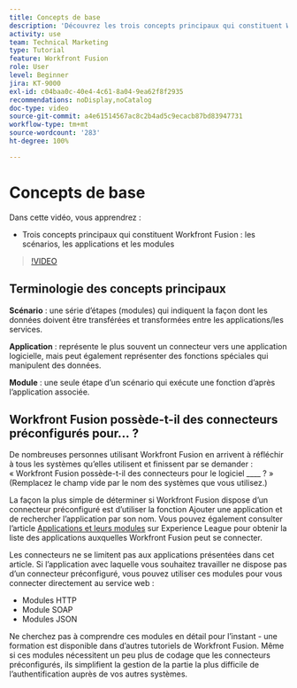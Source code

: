 ```yaml
---
title: Concepts de base
description: 'Découvrez les trois concepts principaux qui constituent Workfront Fusion : les scénarios, les applications et les modules dans  [!DNL Adobe Workfront Fusion].'
activity: use
team: Technical Marketing
type: Tutorial
feature: Workfront Fusion
role: User
level: Beginner
jira: KT-9000
exl-id: c04baa0c-40e4-4c61-8a04-9ea62f8f2935
recommendations: noDisplay,noCatalog
doc-type: video
source-git-commit: a4e61514567ac8c2b4ad5c9ecacb87bd83947731
workflow-type: tm+mt
source-wordcount: '283'
ht-degree: 100%

---
```


# Concepts de base

Dans cette vidéo, vous apprendrez :

* Trois concepts principaux qui constituent Workfront Fusion : les scénarios, les applications et les modules

>[!VIDEO](https://video.tv.adobe.com/v/335260/?quality=12&learn=on)

## Terminologie des concepts principaux

**Scénario** : une série d’étapes (modules) qui indiquent la façon dont les données doivent être transférées et transformées entre les applications/les services.

**Application** : représente le plus souvent un connecteur vers une application logicielle, mais peut également représenter des fonctions spéciales qui manipulent des données.

**Module** : une seule étape d’un scénario qui exécute une fonction d’après l’application associée.

## Workfront Fusion possède-t-il des connecteurs préconfigurés pour... ?

De nombreuses personnes utilisant Workfront Fusion en arrivent à réfléchir à tous les systèmes qu’elles utilisent et finissent par se demander : « Workfront Fusion possède-t-il des connecteurs pour le logiciel ____ ? » (Remplacez le champ vide par le nom des systèmes que vous utilisez.)

La façon la plus simple de déterminer si Workfront Fusion dispose d’un connecteur préconfiguré est d’utiliser la fonction Ajouter une application et de rechercher l’application par son nom. Vous pouvez également consulter l’article [Applications et leurs modules](https://experienceleague.adobe.com/docs/workfront/using/adobe-workfront-fusion/fusion-apps-and-modules/apps-and-their-modules.html?lang=fr) sur Experience League pour obtenir la liste des applications auxquelles Workfront Fusion peut se connecter.

Les connecteurs ne se limitent pas aux applications présentées dans cet article. Si l’application avec laquelle vous souhaitez travailler ne dispose pas d’un connecteur préconfiguré, vous pouvez utiliser ces modules pour vous connecter directement au service web :

* Modules HTTP
* Module SOAP
* Modules JSON

Ne cherchez pas à comprendre ces modules en détail pour l’instant - une formation est disponible dans d’autres tutoriels de Workfront Fusion. Même si ces modules nécessitent un peu plus de codage que les connecteurs préconfigurés, ils simplifient la gestion de la partie la plus difficile de l’authentification auprès de vos autres systèmes.
